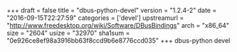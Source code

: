 +++
draft = false
title = "dbus-python-devel"
version = "1.2.4-2"
date = "2016-09-15T22:27:59"
categories = ['devel']
upstreamurl = "http://www.freedesktop.org/wiki/Software/DBusBindings"
arch = "x86_64"
size = "2604"
usize = "32970"
sha1sum = "0e926ce8ef98a3916bb63f8ccd9b6e8776ccd035"
+++
dbus-python devel